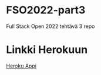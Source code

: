 # FSO2022-part3
Full Stack Open 2022 tehtävä 3 repo

# Linkki Herokuun  

[Heroku Appi](https://fso2022-phonebook-api.herokuapp.com/)